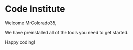 # Code Institute

Welcome MrColorado35,

We have preinstalled all of the tools you need to get started.

Happy coding!